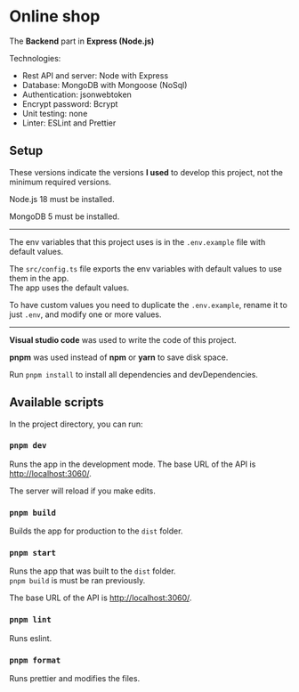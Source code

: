 # Online shop

The **Backend** part in **Express (Node.js)**

Technologies:

- Rest API and server: Node with Express
- Database: MongoDB with Mongoose (NoSql)
- Authentication: jsonwebtoken
- Encrypt password: Bcrypt
- Unit testing: none
- Linter: ESLint and Prettier

## Setup

These versions indicate the versions **I used** to develop this project, not the minimum required versions.

Node.js 18 must be installed.

MongoDB 5 must be installed.

---

The env variables that this project uses is in the `.env.example` file with default values.

The `src/config.ts` file exports the env variables with default values to use them in the app.\
The app uses the default values.

To have custom values you need to duplicate the `.env.example`, rename it to just `.env`, and modify one or more values.

---

**Visual studio code** was used to write the code of this project.

**pnpm** was used instead of **npm** or **yarn** to save disk space.

Run `pnpm install` to install all dependencies and devDependencies.

## Available scripts

In the project directory, you can run:

### `pnpm dev`

Runs the app in the development mode.
The base URL of the API is [http://localhost:3060/](http://localhost:3060/).

The server will reload if you make edits.

### `pnpm build`

Builds the app for production to the `dist` folder.

### `pnpm start`

Runs the app that was built to the `dist` folder.\
`pnpm build` is must be ran previously.

The base URL of the API is [http://localhost:3060/](http://localhost:3060/).

### `pnpm lint`

Runs eslint.

### `pnpm format`

Runs prettier and modifies the files.
